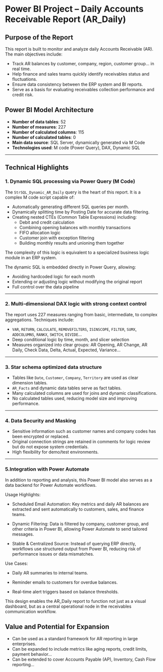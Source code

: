 
# Power BI Project – Daily Accounts Receivable Report (AR_Daily)

## Purpose of the Report

This report is built to monitor and analyze daily Accounts Receivable (AR). The main objectives include:

- Track AR balances by customer, company, region, customer group... in real time.
- Help finance and sales teams quickly identify receivables status and fluctuations.
- Ensure data consistency between the ERP system and BI reports.
- Serve as a basis for evaluating receivables collection performance and credit risk.

## Power BI Model Architecture

- **Number of data tables**: 52
- **Number of measures**: 227
- **Number of calculated columns**: 115
- **Number of calculated tables**: 0
- **Main data source**: SQL Server, dynamically generated via M Code
- **Technologies used**: M code (Power Query), DAX, Dynamic SQL

---

## Technical Highlights

### 1. Dynamic SQL processing via Power Query (M Code)

The `StrSQL_Dynamic_AR_Daily` query is the heart of this report. It is a complex M code script capable of:

- Automatically generating different SQL queries per month.
- Dynamically splitting time by Posting Date for accurate data filtering.
- Creating nested CTEs (Common Table Expressions) including:
  - Debit and credit calculation
  - Combining opening balances with monthly transactions
  - FIFO allocation logic
  - Customer join with exception filtering
  - Building monthly results and unioning them together

The complexity of this logic is equivalent to a specialized business logic module in an ERP system.

The dynamic SQL is embedded directly in Power Query, allowing:
- Avoiding hardcoded logic for each month
- Extending or adjusting logic without modifying the original report
- Full control over the data pipeline

---

### 2. Multi-dimensional DAX logic with strong context control

The report uses 227 measures ranging from basic, intermediate, to complex aggregations. Techniques include:

- `VAR`, `RETURN`, `CALCULATE`, `REMOVEFILTERS`, `ISINSCOPE`, `FILTER`, `SUMX`, `ADDCOLUMNS`, `RANKX`, `SWITCH`, `DIVIDE`...
- Deep conditional logic by time, month, and slicer selection
- Measures organized into clear groups: AR Opening, AR Change, AR Daily, Check Data, Delta, Actual, Expected, Variance...

---

### 3. Star schema optimized data structure

- Tables like `Date`, `Customer`, `Company`, `Territory` are used as clear dimension tables.
- `AR_Facts` and dynamic data tables serve as fact tables.
- Many calculated columns are used for joins and dynamic classifications.
- No calculated tables used, reducing model size and improving performance.

---

### 4. Data Security and Masking

- Sensitive information such as customer names and company codes has been encrypted or replaced.
- Original connection strings are retained in comments for logic review but do not expose system credentials.
- High flexibility for demo/test environments.

---

### 5.Integration with Power Automate

In addition to reporting and analysis, this Power BI model also serves as a data backend for Power Automate workflows.

Usage Highlights:

- Scheduled Email Automation: Key metrics and daily AR balances are extracted and sent automatically to customers, sales, and finance teams.

- Dynamic Filtering: Data is filtered by company, customer group, and other criteria in Power BI, allowing Power Automate to send tailored messages.

- Stable & Centralized Source: Instead of querying ERP directly, workflows use structured output from Power BI, reducing risk of performance issues or data mismatches.

Use Cases:

- Daily AR summaries to internal teams.

- Reminder emails to customers for overdue balances.

- Real-time alert triggers based on balance thresholds.

This design enables the AR_Daily report to function not just as a visual dashboard, but as a central operational node in the receivables communication workflow.

## Value and Potential for Expansion

- Can be used as a standard framework for AR reporting in large enterprises.
- Can be expanded to include metrics like aging reports, credit limits, payment behavior...
- Can be extended to cover Accounts Payable (AP), Inventory, Cash Flow reporting...

